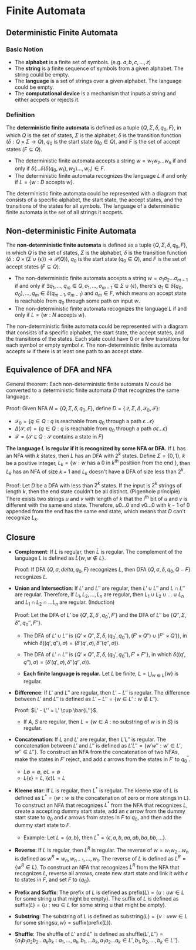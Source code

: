 # Finite Automata

## Deterministic Finite Automata

### Basic Notion

- The **alphabet** is a finite set of symbols. (e.g. ${ a, b, c, \dots, z }$)
- The **string** is a finite sequence of symbols from a given alphabet. The string could be empty.
- The **language** is a set of strings over a given alphabet. The language could be empty.
- The **computational device** is a mechanism that inputs a string and either accpets or rejects it.

### Definition

The **deterministic finite automata** is defined as a tuple $\{Q, \Sigma, \delta, q_0, F\}$, in which $Q$ is the set of states, $\Sigma$ is the alphabet, $\delta$ is the transition function ($\delta: Q \times \Sigma \rightarrow Q$), $q_0$ is the start state ($q_0 \in Q$), and $F$ is the set of accept states ($F \subseteq Q$).

- The deterministic finite automata accepts a string $w = w_1 w_2 \dots w_n$ if and only if $\delta(\dots \delta(\delta(q_0, w_1), w_2) \dots, w_n) \in F$.
- The deterministic finite automata recognizes the language $L$ if and only if $L = \{w: D \text{ accepts } w\}$.

The deterministic finite automata could be represented with a diagram that consists of a specific alphabet, the start state, the accept states, and the transitions of the states for all symbols. The language of a deterministic finite automata is the set of all strings it accpets.

## Non-deterministic Finite Automata

The **non-deterministic finite automata** is defined as a tuple $\{Q, \Sigma, \delta, q_0, F\}$, in which $Q$ is the set of states, $\Sigma$ is the alphabet, $\delta$ is the transition function ($\delta: Q \times ( \Sigma \cup \{\epsilon \} ) \rightarrow \mathcal{P}(Q)$), $q_0$ is the start state ($q_0 \in Q$), and $F$ is the set of accept states ($F \subseteq Q$).

- The non-deterministic finite automata accepts a string $w = \sigma_1 \sigma_2 \dots \sigma_{m - 1}$ if and only if $\exists q_1, \dots, q_m \in Q, \sigma_1, \dots, \sigma_{m - 1} \in \Sigma \cup \{ \epsilon \}$, there's $q_1 \in \delta(q_0, \sigma_0), \dots, q_m \in \delta(q_{m - 1}, \sigma_{m - 1})$ and $q_{m} \in F$, which means an accept state is reachable from $q_0$ through some path on input $w$.
- The non-deterministic finite automata recognizes the language $L$ if and only if $L = \{w: N \text{ accepts } w\}$.

The non-deterministic finite automata could be represented with a diagram that consists of a specific alphabet, the start state, the accept states, and the transitions of the states. Each state could have $0$ or a few transitions for each symbol or empty symbol $\epsilon$. The non-deterministic finite automata accepts $w$ if there is at least one path to an accept state.

## Equivalence of DFA and NFA

General theorem: Each non-deterministic finite automata $N$ could be converted to a deterministic finite automata $D$ that recognizes the same language.

Proof: Given NFA $N = \{Q, \Sigma, \delta, q_0, F\}$, define $D = \{\mathcal{Q}, \Sigma, \Delta, \mathcal{S}_0, \mathcal{F}\}$:

- $\mathcal{S}_0 = \{ q \in Q: q \text{ is reachable from } q_0 \text{ through a path } \epsilon \dots \epsilon \}$
- $\Delta (\mathcal{S}, \sigma) = \{ q \in Q: q \text{ is reachable from } q_0 \text{ through a path } \sigma \epsilon \dots \epsilon \}$
- $\mathcal{F} = \{ \mathcal{S} \subseteq Q: \mathcal{S} \text{ contains a state in } F \}$

**The language $L$ is regular if it is recognized by some NFA or DFA.** If $L$ has an NFA with $k$ states, then $L$ has an DFA with $2^k$ states. Define $\Sigma = \{0, 1\}$, $k$ be a positive integer, $L_k = \{w: w \text{ has a } 0 \text{ in } k^{\text{th}} \text{ positiion from the end }\}$, then $L_k$ has an NFA of size $k + 1$ and $L_k$ doesn't have a DFA of size less than $2^k$.

Proof: Let $D$ be a DFA with less than $2^k$ states. If the input is $2^k$ strings of length $k$, then the end state couldn't be all distinct. (Pigenhole principle) There exists two strings $u$ and $v$ with length of $k$ that the $i^\text{th}$ bit of $u$ and $v$ is different with the same end state. Therefore, $u0\dots0$ and $v0\dots0$ with $k - 1$ of $0$ appended from the end has the same end state, which means that $D$ can't recognize $L_k$.

## Closure

- **Complement**: If $L$ is regular, then $\bar{L}$ is regular. The complement of the language $L$ is defined as $\bar{L} \{ w, w \not \in L \}$.

  Proof: If DFA $\{Q, \sigma, delta, q_0, F\}$ recognizes $L$, then DFA $\{Q, \sigma, \delta, q_0, Q - F\}$ recognizes $L$.

- **Union and Intersection**: If $L'$ and $L''$ are regular, then $L' \cup L''$ and $L \cap L''$ are regular. Therefore, If $L_1, L_2, \dots, L_n$ are regular, then $L_1 \cup L_2 \cup \dots \cup L_n$ and $L_1 \cap L_2 \cap \dots L_n$ are regular. (Induction)

  Proof: Let the DFA of $L'$ be $\{Q', \Sigma, \delta', q_0', F'\}$ and the DFA of $L''$ be $\{Q'', \Sigma, \delta'', q_0'', F''\}$.

  - The DFA of $L' \cup L''$ is $\{ Q' \times Q'', \Sigma, \delta, (q_0', q_0''), (F' \times Q'') \cup (F'' \times Q') \}$, in which $\delta((q', q''), \sigma) = (\delta'(q', \sigma), \delta''(q'', \sigma))$.

  - The DFA of $L' \cap L''$ is $\{ Q' \times Q'', \Sigma, \delta, (q_0', q_0''), F' \times F'' \}$, in which $\delta((q', q''), \sigma) = (\delta'(q', \sigma), \delta''(q'', \sigma))$.

  - **Each finite language is regular.** Let $L$ be finite, $L = \bigcup_{w \in L} \{w \}$ is regular.

- **Difference**: If $L'$ and $L''$ are regular, then $L' - L''$ is regular. The difference between $L'$ and $L''$ is defined as $L' - L'' = \{ w \in L': w \notin L'' \}$.

  Proof: $L' - L'' = L' \cup \bar{L''}$.

  - If $A$, $S$ are regular, then $L = \{ w \in A \text{ : no substring of } w \text{ is in } S \}$ is regular.

- **Concatenation**: If $L$ and $L'$ are regular, then $L'L''$ is regular. The concatenation between $L'$ and $L''$ is defined as $L'L'' = \{ w'w'': w' \in L', w'' \in L'' \}$. To construct an NFA from the concatenation of two NFAs, make the states in $F'$ reject, and add $\epsilon$ arrows from the states in $F'$ to $q_0^{''}$.
  - $L \emptyset = \emptyset$, $\emptyset L = \emptyset$
  - $L \{ \epsilon \} = L$, $\{ \epsilon \} L = L$

- **Kleene star**: If $L$ is regular, then $L^*$ is regular. The kleene star of $L$ is defined as $L^* = \{ w: w \text{ is the concatenation of zero or more strings in L} \}$. To construct an NFA that recognizes $L^*$ from the NFA that recognizes $L$, create a accepting dummy start state, add an $\epsilon$ arrow from the dummy start state to $q_0$ and $\epsilon$ arrows from states in $F$ to $q_0$, and then add the dummy start state to $F$.
  - Example: Let $L = \{ a, b \}$, then $L^* = \{ \epsilon, a, b, aa, ab, ba, bb, \dots \}$.

- **Reverse**: If $L$ is regular, then $L^R$ is regular. The reverse of $w = w_1 w_2 \dots w_n$ is defined as $w^R = w_n, w_{n - 1}, \dots, w_1$. The reverse of $L$ is defined as $L^R = \{ w^R \in L \}$. To construct an NFA that recognizes $L^R$ from the NFA that recognizes $L$, reverse all arrows, create new start state and link it with $\epsilon$ to states in $F$, and set $F$ to $\{ q_0 \}$.

- **Prefix and Suffix**: The prefix of $L$ is defined as $\text{prefix}(L) = \{ u: uw \in L \text{ for some string u that might be empty} \}$. The suffix of $L$ is defined as $\text{suffix}(L) = \{ u: wu \in L \text{ for some string u that might be empty} \}$.

- **Substring**: The substring of $L$ is defined as $\text{substring}(L) = \{ v: uvw \in L \text{ for some strings} u, w \} = \text{suffix}(\text{prefix}(L))$.

- **Shuffle**: The shuffle of $L'$ and $L''$ is defined as $\text{shuffle}(L', L'') = \{ a_1 b_1 a_2 b_2 \dots a_k b_k: a_1, \dots, a_k, b_1, \dots b_k, a_1 a_2 \dots a_k \in L', b_1, b_2, \dots, b_k \in L'' \}$.
